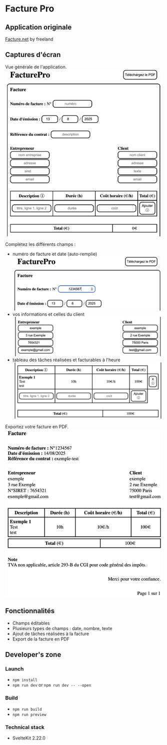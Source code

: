 # Facture Pro

## Application originale

[Facture.net](https://www.facture.net/) by freeland

## Captures d'écran

Vue générale de l'application.
![screenshot-1](/visuals/main-void.png)

Complétez les différents champs :
- numéro de facture et date (auto-remplie)
![screenshot-2](/visuals/detail-top.png)
- vos informations et celles du client
![screenshot-3](/visuals/detail-infos.png)
- tableau des tâches réalisées et facturables à l'heure
![screenshot-4](/visuals/detail-table.png)

Exportez votre facture en PDF.
![screenshot-5](/visuals/main-pdf.png)

## Fonctionnalités

- Champs éditables
- Plusieurs types de champs : date, nombre, texte
- Ajout de tâches réalisées à la facture
- Export de la facture en PDF

## Developer's zone

### Launch

- `npm install`
- `npm run dev` or `npm run dev -- --open`

### Build

- `npm run build`
- `npm run preview`

### Technical stack

- SvelteKit 2.22.0
